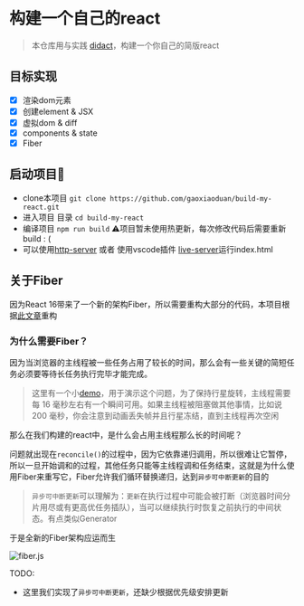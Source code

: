 # 构建一个自己的react

> 本仓库用与实践 [didact](https://github.com/pomber/didact)，构建一个你自己的简版react

## 目标实现

- [x] 渲染dom元素
- [x] 创建element & JSX
- [x] 虚拟dom & diff
- [x] components & state
- [x] Fiber

## 启动项目🚀

- clone本项目 `git clone https://github.com/gaoxiaoduan/build-my-react.git`
- 进入项目 目录 `cd build-my-react`
- 编译项目 `npm run build`  ⚠️项目暂未使用热更新，每次修改代码后需要重新build : ( 
- 可以使用[http-server](https://www.npmjs.com/package/http-server) 或者 使用vscode插件 [live-server](https://github.com/ritwickdey/vscode-live-server)运行index.html

## 关于Fiber

因为React 16带来了一个新的架构Fiber，所以需要重构大部分的代码，本项目根据[此文章](https://engineering.hexacta.com/didact-fiber-incremental-reconciliation-b2fe028dcaec)重构

### 为什么需要Fiber？

因为当浏览器的主线程被一些任务占用了较长的时间，那么会有一些关键的简短任务必须要等待长任务执行完毕才能完成。

> 这里有一个小[demo](https://pomber.github.io/incremental-rendering-demo/react-sync.html)，用于演示这个问题，为了保持行星旋转，主线程需要每 16 毫秒左右有一个瞬间可用。如果主线程被阻塞做其他事情，比如说 200 毫秒，你会注意到动画丢失帧并且行星冻结，直到主线程再次空闲

那么在我们构建的react中，是什么会占用主线程那么长的时间呢？

问题就出现在`reconcile()`的过程中，因为它依靠递归调用，所以很难让它暂停，所以一旦开始调和的过程，其他任务只能等主线程调和任务结束，这就是为什么使用Fiber来重写它，Fiber允许我们循环替换递归，达到`异步可中断更新`的目的

> `异步可中断更新`可以理解为：`更新`在执行过程中可能会被打断（浏览器时间分片用尽或有更高优任务插队），当可以继续执行时恢复之前执行的中间状态。有点类似Generator

于是全新的Fiber架构应运而生

![fiber.js](https://coderduan-image.oss-cn-hangzhou.aliyuncs.com/img/202204121440038.png)



TODO:

- 这里我们实现了`异步可中断更新`，还缺少根据优先级安排更新

